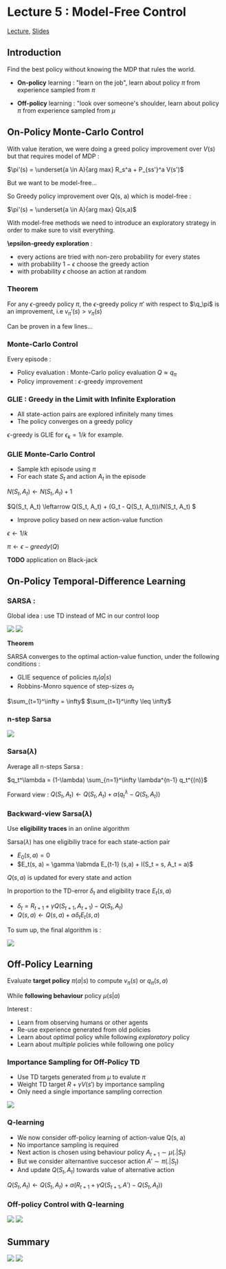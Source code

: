 # Lecture 5 : Model-Free Control

[Lecture](https://www.youtube.com/watch?v=0g4j2k_Ggc4&list=PLqYmG7hTraZDM-OYHWgPebj2MfCFzFObQ&index=5), [Slides](http://www0.cs.ucl.ac.uk/staff/d.silver/web/Teaching_files/control.pdf)


## Introduction

Find the best policy without knowing the MDP that rules the world.


* **On-policy** learning : "learn on the job", learn about policy $\pi$ from experience sampled from $\pi$

* **Off-policy** learning : "look over someone's shoulder, learn about policy $\pi$ from experience sampled from $\mu$


## On-Policy Monte-Carlo Control

With value iteration, we were doing a greed policy improvement over $V(s)$ but that requires model of MDP :

$\pi'(s) = \underset{a \in A}{arg max} R_s^a + P_{ss'}^a V(s')$

But we want to be model-free...

So Greedy policy improvement over Q(s, a) which is model-free :

$\pi'(s) =  \underset{a \in A}{arg max} Q(s,a)$


With model-free methods we need to introduce an exploratory strategy in order to make sure to visit everything.

**\epsilon-greedy exploration** : 
* every actions are tried with non-zero probability for every states
* with probability $1-\epsilon$ choose the greedy action
* with probability $\epsilon$ choose an action at random


### Theorem

For any $\epsilon$-greedy policy $\pi$, the $\epsilon$-greedy policy $\pi'$ with respect to $\q_\pi$ is an improvement, i.e $v_\pi'(s) > v_\pi(s)$

Can be proven in a few lines...

### Monte-Carlo Control

Every episode : 
* Policy evaluation : Monte-Carlo policy evaluation $Q \approx q_\pi$
* Policy improvement : $\epsilon$-greedy improvement

### GLIE : Greedy in the Limit with Infinite Exploration
* All state-action pairs are explored infinitely many times
* The policy converges on a greedy policy

$\epsilon$-greedy is GLIE for $\epsilon_k = 1/k$ for example.


### GLIE Monte-Carlo Control

* Sample kth episode using $\pi$
* For each state $S_t$ and action $A_t$ in the episode

$N(S_t, A_t) \leftarrow N(S_t, A_t) + 1$

$Q(S_t, A_t) \leftarrow Q(S_t, A_t) + (G_t - Q(S_t, A_t))/N(S_t, A_t) $

* Improve policy based on new action-value function

$\epsilon \leftarrow 1/k$

$\pi \leftarrow \epsilon-greedy(Q)$


**TODO** application on Black-jack




## On-Policy Temporal-Difference Learning


### SARSA :

Global idea : use TD instead of MC in our control loop

<img src='./images/sarsa.png'>

<img src='./images/sarsa_algo.PNG'>

**Theorem** 

SARSA converges to the optimal action-value function, under the following conditions :
* GLIE sequence of policies $\pi_t(a|s)$
* Robbins-Monro squence of step-sizes $\alpha_t$

$\sum_{t=1}^\infty = \infty$
$\sum_{t=1}^\infty \leq \infty$


### n-step Sarsa

<img src='./images/n-step_sarsa.PNG'>

### Sarsa($\lambda$)

Average all n-steps Sarsa :

$q_t^\lambda = (1-\lambda) \sum_{n=1}^\infty \lambda^{n-1} q_t^{(n)}$

Forward view : $Q(S_t, A_t) \leftarrow Q(S_t, A_t) + \alpha (q_t^\lambda - Q(S_t, A_t))$

### Backward-view Sarsa($\lambda$)

Use **eligibility traces** in an online algorithm

Sarsa($\lambda$) has one eligibiliy trace for each state-action pair
* $E_0(s,a) = 0$
* $E_t(s, a) = \gamma \labmda E_{t-1} (s,a) + I(S_t = s, A_t = a)$

$Q(s, a)$ is updated for every state and action

In proportion to the TD-error $\delta_t$ and eligibility trace $E_t(s,a)$
* $\delta_t = R_{t+1} + \gamma Q(S_{t+1}, A_{t+1}) - Q(S_t, A_t)$
* $Q(s, a) \leftarrow Q(s, a) + \alpha \delta_t E_t(s,a)$

To sum up, the final algorithm is : 

<img src='./images/backward-sarsa_lambda.PNG'>

## Off-Policy Learning

Evaluate **target policy** $\pi(a|s)$ to compute $v_\pi(s)$ or $q_\pi(s,a)$

While **following behaviour** policy $\mu(s|a)$

Interest : 
* Learn  from observing humans or other agents
* Re-use experience generated from old policies
* Learn about *optimal* policy while following *exploratory* policy
* Learn about *multiple* policies while following one policy

### Importance Sampling for Off-Policy TD

* Use TD targets generated from $\mu$ to evalute $\pi$
* Weight TD target $R + \gamma V(s')$ by importance sampling
* Only need a single importance sampling correction

<img src='images/formule_importance.PNG'>

### Q-learning

* We now consider off-policy learning of action-value Q(s, a)
* No importance sampling is required
* Next action is chosen using behaviour policy $A_{t+1} \sim \mu( . | S_t)$
* But we consider alternantive succesor action $A' \sim \pi(. | S_t)$
* And update $Q(S_t, A_t)$ towards value of alternative action

$Q(S_t, A_t) \leftarrow Q(S_t, A_t) + \alpha (R_{t+1} + \gamma Q(S_{t+1} , A') - Q(S_t, A_t))$

### Off-policy Control with Q-learning 

<img src='images/q_learning.PNG'>

<img src='images/q_learning_algo.PNG'>


## Summary


<img src='./images/summary.PNG'>

<img src='./images/summary_2.PNG'>